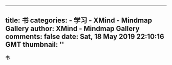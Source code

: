 
---
title: 书
categories: 
    - 学习
    - XMind - Mindmap Gallery
author: XMind - Mindmap Gallery
comments: false
date: Sat, 18 May 2019 22:10:16 GMT
thumbnail: ''
---

<div>   
书  
</div>
            